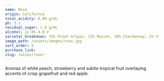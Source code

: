 ```yaml
---
name: Rosé
origin: California
total_acidity: 0.89 g/mL
ph: 3.1
residual_sugar: 1.8 g/mL
alcohol: 12.0% A.B.V
varietal_breakdown: 75% Pinot Grigio, 13% Muscat, 10% Chardonnay, 2% Viognier
image_path: /assets/images/rose.jpg
sort_order: 5
purchase_link:
slug: /wines/rose/
---
```


Aromas of white peach, strawberry and subtle tropical fruit overlaying accents of crisp grapefruit and red apple.
